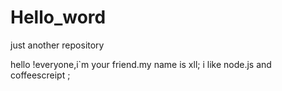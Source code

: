 # Hello_word
just another repository

hello !everyone,i`m your friend.my name is xll;
i like node.js and coffeescreipt ;
